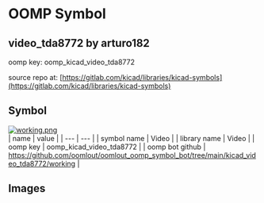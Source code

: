 # OOMP Symbol  
## video_tda8772  by arturo182  
  
oomp key: oomp_kicad_video_tda8772  
  
source repo at: [https://gitlab.com/kicad/libraries/kicad-symbols](https://gitlab.com/kicad/libraries/kicad-symbols)  
## Symbol  
  
[![working.png](working_600.png)](working.png)  
| name | value | 
| --- | --- | 
| symbol name | Video | 
| library name | Video | 
| oomp key | oomp_kicad_video_tda8772 | 
| oomp bot github | https://github.com/oomlout/oomlout_oomp_symbol_bot/tree/main/kicad_video_tda8772/working | 
## Images  

